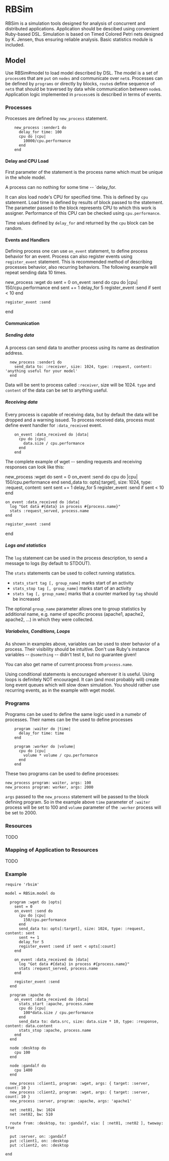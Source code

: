RBSim
=====

RBSim is a simulation tools designed for analysis of concurrent
and distributed applications. Application should be descibed
using convenient Ruby-based DSL. Simulation is based on Timed
Colored Petri nets designed by K. Jensen, thus ensuring reliable
analysis. Basic statistics module is included.

## Model

Use RBSim#model to load model described by DSL. The model is a
set of `process`es that are `put` on `nodes` and communicate over
`net`s. Processes can be defined by `programs` or directly by
blocks, `route`s define sequence of `net`s that should be
traversed by data while communication between `node`s.
Application logic implemented in `process`es is described in
terms of events.

### Processes

Processes are defined by `new_process` statement.

        new_process :sender1 do
          delay_for time: 100
          cpu do |cpu|
            10000/cpu.performance
          end
        end

#### Delay and CPU Load

First parameter of the statement is the process name which must
be unique in the whole model.

A process can no nothing for some time -- `delay_for.

It can alos load node's CPU for specified time. This is defined
by `cpu` statement. Load time is defined by results of block
passed to the statement. The parameter passed to the block
represents CPU to which this work is assigner. Performance of
this CPU can be checked using `cpu.performance`.

Time values defined by `delay_for` and returned by the `cpu` block
can be random.

#### Events and Handlers

Defining process one can use `on_event` statement, to define
process behavior for an event. Process can also register events
using `register_event` statement. This is recommended method of
describing processes behavior, also recurring behaviors. The
following example will repeat sending data 10 times.

  new_process :wget do
    sent = 0
    on_event :send do
      cpu do |cpu|
        150/cpu.performance
      end
      sent += 1
      delay_for 5
      register_event :send if sent < 10
    end

    register_event :send
  end


#### Communication

##### Sending data

A process can send data to another process using its name as
destination address.

      new_process :sender1 do
        send_data to: :receiver, size: 1024, type: :request, content: 'anything useful for your model'
      end

Data will be sent to process called `:receiver`, size will be
1024. `type` and `content` of the data can be set to anything useful.

##### Receiving data

Every process is capable of receiving data, but by default the
data will be dropped and a warning issued. To process received
data, process must define event handler for `:data_received`
event.

        on_event :data_received do |data|
          cpu do |cpu|
            data.size / cpu.performance
          end
        end

The complete example of wget -- sending requests and receiving
responses can look like this:

  new_process :wget do
    sent = 0
    on_event :send do
      cpu do |cpu|
        150/cpu.performance
      end
      send_data to: opts[:target], size: 1024, type: :request, content: sent
      sent += 1
      delay_for 5
      register_event :send if sent < 10
    end

    on_event :data_received do |data|
      log "Got data #{data} in process #{process.name}"
      stats :request_served, process.name
    end

    register_event :send
  end

##### Logs and statistics

The `log` statement can be used in the process description, to
send a message to logs (by default to STDOUT).

The `stats` statements can be used to collect running statistics.

* `stats_start tag [, group_name]` marks start of an activity
* `stats_stop tag [, group_name]` marks start of an activity
* `stats tag [, group_name]` marks that a counter marked by `tag`
  should be increased

The optional `group_name` parameter allows one to group
statistics by additional name, e.g. name of specific process
(apache1, apache2, apache2, ...) in which they were collected.

##### Variabeles, Conditions, Loops

As shown in examples above, variables can be used to steer
behavior of a process. Their visibility should be intuitive.
Don't use Ruby's instance variables -- `@something` -- didn't
test it, but no guarantee given!

You can also get name of current process from `process.name`.

Using conditional statements is encouraged wherever it is useful.
Using loops is definitely NOT encouraged. It can (and most probably
will) create long event queues which will slow down simulation.
You should rather use recurring events, as in the example with
wget model.

### Programs

Programs can be used to define the same logic used in a numebr of
processes. Their names can be the used to define processes


        program :waiter do |time|
          delay_for time: time
        end

        program :worker do |volume|
          cpu do |cpu|
            volume * volume / cpu.performance
          end
        end

These two programs can be used to define processes:

    new_process program: waiter, args: 100
    new_process program: worker, args: 2000

`args` passed to the `new_process` statement will be passed to
the block defining program. So in the example above `time`
parameter of `:waiter` process will be set to 100 and `volume`
parameter of the `:worker` process will be set to 2000.

### Resources

TODO

### Mapping of Application to Resources

TODO

### Example

    require 'rbsim'

    model = RBSim.model do

      program :wget do |opts|
        sent = 0
        on_event :send do
          cpu do |cpu|
            150/cpu.performance
          end
          send_data to: opts[:target], size: 1024, type: :request, content: sent
          sent += 1
          delay_for 5
          register_event :send if sent < opts[:count]
        end

        on_event :data_received do |data|
          log "Got data #{data} in process #{process.name}"
          stats :request_served, process.name
        end

        register_event :send
      end

      program :apache do
        on_event :data_received do |data|
          stats_start :apache, process.name
          cpu do |cpu|
            100*data.size / cpu.performance
          end
          send_data to: data.src, size: data.size * 10, type: :response, content: data.content
          stats_stop :apache, process.name
        end
      end

      node :desktop do
        cpu 100
      end

      node :gandalf do
        cpu 1400
      end

      new_process :client1, program: :wget, args: { target: :server, count: 10 }
      new_process :client2, program: :wget, args: { target: :server, count: 10 }
      new_process :server, program: :apache, args: 'apache1'

      net :net01, bw: 1024
      net :net02, bw: 510

      route from: :desktop, to: :gandalf, via: [ :net01, :net02 ], twoway: true

      put :server, on: :gandalf
      put :client1, on: :desktop
      put :client2, on: :desktop

    end

